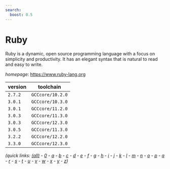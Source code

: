 ```yaml
---
search:
  boost: 0.5
---
```

# Ruby

Ruby is a dynamic, open source programming language with  a focus on simplicity and productivity. It has an elegant syntax that is  natural to read and easy to write.

*homepage*: <https://www.ruby-lang.org>

version | toolchain
--------|----------
``2.7.2`` | ``GCCcore/10.2.0``
``3.0.1`` | ``GCCcore/10.3.0``
``3.0.1`` | ``GCCcore/11.2.0``
``3.0.3`` | ``GCCcore/11.3.0``
``3.0.3`` | ``GCCcore/12.3.0``
``3.0.5`` | ``GCCcore/11.3.0``
``3.2.2`` | ``GCCcore/12.2.0``
``3.3.0`` | ``GCCcore/12.3.0``


*(quick links: [(all)](../index.md) - [0](../0/index.md) - [a](../a/index.md) - [b](../b/index.md) - [c](../c/index.md) - [d](../d/index.md) - [e](../e/index.md) - [f](../f/index.md) - [g](../g/index.md) - [h](../h/index.md) - [i](../i/index.md) - [j](../j/index.md) - [k](../k/index.md) - [l](../l/index.md) - [m](../m/index.md) - [n](../n/index.md) - [o](../o/index.md) - [p](../p/index.md) - [q](../q/index.md) - [r](../r/index.md) - [s](../s/index.md) - [t](../t/index.md) - [u](../u/index.md) - [v](../v/index.md) - [w](../w/index.md) - [x](../x/index.md) - [y](../y/index.md) - [z](../z/index.md))*

